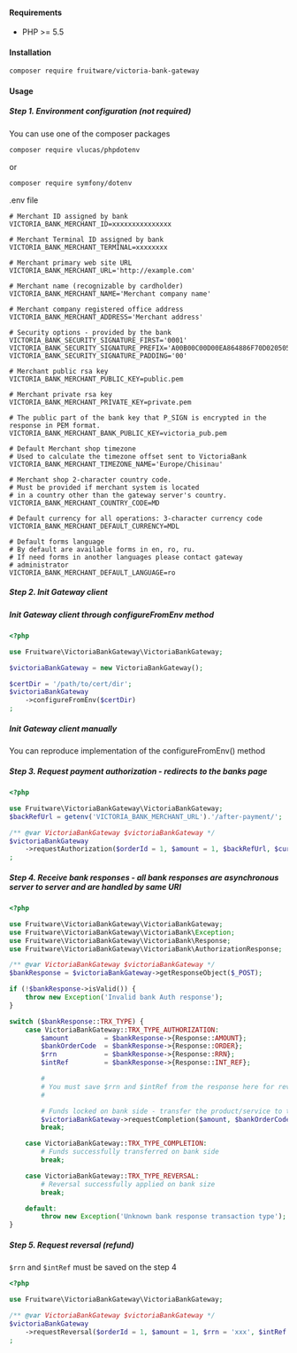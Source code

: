 #### Requirements

* PHP >= 5.5

#### Installation

```bash
composer require fruitware/victoria-bank-gateway
```

#### Usage

##### Step 1. Environment configuration (not required)

You can use one of the composer packages
```bash
composer require vlucas/phpdotenv
```

or

```bash
composer require symfony/dotenv
```

.env file

```dosini
# Merchant ID assigned by bank
VICTORIA_BANK_MERCHANT_ID=xxxxxxxxxxxxxxx

# Merchant Terminal ID assigned by bank 
VICTORIA_BANK_MERCHANT_TERMINAL=xxxxxxxx

# Merchant primary web site URL
VICTORIA_BANK_MERCHANT_URL='http://example.com'

# Merchant name (recognizable by cardholder)
VICTORIA_BANK_MERCHANT_NAME='Merchant company name'

# Merchant company registered office address
VICTORIA_BANK_MERCHANT_ADDRESS='Merchant address'

# Security options - provided by the bank
VICTORIA_BANK_SECURITY_SIGNATURE_FIRST='0001'
VICTORIA_BANK_SECURITY_SIGNATURE_PREFIX='A00B00C00D00EA864886F70D020505000410'
VICTORIA_BANK_SECURITY_SIGNATURE_PADDING='00'

# Merchant public rsa key
VICTORIA_BANK_MERCHANT_PUBLIC_KEY=public.pem

# Merchant private rsa key
VICTORIA_BANK_MERCHANT_PRIVATE_KEY=private.pem

# The public part of the bank key that P_SIGN is encrypted in the response in PEM format.
VICTORIA_BANK_MERCHANT_BANK_PUBLIC_KEY=victoria_pub.pem

# Default Merchant shop timezone
# Used to calculate the timezone offset sent to VictoriaBank
VICTORIA_BANK_MERCHANT_TIMEZONE_NAME='Europe/Chisinau'

# Merchant shop 2-character country code. 
# Must be provided if merchant system is located 
# in a country other than the gateway server's country. 
VICTORIA_BANK_MERCHANT_COUNTRY_CODE=MD

# Default currency for all operations: 3-character currency code 
VICTORIA_BANK_MERCHANT_DEFAULT_CURRENCY=MDL

# Default forms language
# By default are available forms in en, ro, ru. 
# If need forms in another languages please contact gateway
# administrator
VICTORIA_BANK_MERCHANT_DEFAULT_LANGUAGE=ro
```

##### Step 2. Init Gateway client

##### Init Gateway client through configureFromEnv method

```php
<?php

use Fruitware\VictoriaBankGateway\VictoriaBankGateway;

$victoriaBankGateway = new VictoriaBankGateway();

$certDir = '/path/to/cert/dir';
$victoriaBankGateway
    ->configureFromEnv($certDir)
;
```

##### Init Gateway client manually

You can reproduce implementation of the configureFromEnv() method


##### Step 3. Request payment authorization - redirects to the banks page

```php
<?php

use Fruitware\VictoriaBankGateway\VictoriaBankGateway;
$backRefUrl = getenv('VICTORIA_BANK_MERCHANT_URL').'/after-payment/';

/** @var VictoriaBankGateway $victoriaBankGateway */
$victoriaBankGateway
    ->requestAuthorization($orderId = 1, $amount = 1, $backRefUrl, $currency = null, $description = null, $clientEmail = null, $language = null)
;
```

##### Step 4. Receive bank responses - all bank responses are asynchronous server to server and are handled by same URI

```php
<?php

use Fruitware\VictoriaBankGateway\VictoriaBankGateway;
use Fruitware\VictoriaBankGateway\VictoriaBank\Exception;
use Fruitware\VictoriaBankGateway\VictoriaBank\Response;
use Fruitware\VictoriaBankGateway\VictoriaBank\AuthorizationResponse;

/** @var VictoriaBankGateway $victoriaBankGateway */
$bankResponse = $victoriaBankGateway->getResponseObject($_POST);

if (!$bankResponse->isValid()) {
    throw new Exception('Invalid bank Auth response');
}

switch ($bankResponse::TRX_TYPE) {
    case VictoriaBankGateway::TRX_TYPE_AUTHORIZATION:
        $amount         = $bankResponse->{Response::AMOUNT};
        $bankOrderCode  = $bankResponse->{Response::ORDER};
        $rrn            = $bankResponse->{Response::RRN};
        $intRef         = $bankResponse->{Response::INT_REF};

        #
        # You must save $rrn and $intRef from the response here for reversal requests
        #

        # Funds locked on bank side - transfer the product/service to the customer and request completion
        $victoriaBankGateway->requestCompletion($amount, $bankOrderCode, $rrn, $intRef, $currency = null);
        break;

    case VictoriaBankGateway::TRX_TYPE_COMPLETION:
        # Funds successfully transferred on bank side
        break;

    case VictoriaBankGateway::TRX_TYPE_REVERSAL:
        # Reversal successfully applied on bank size
        break;

    default:
        throw new Exception('Unknown bank response transaction type');
}
```

##### Step 5. Request reversal (refund)

```$rrn``` and ```$intRef``` must be saved on the step 4

```php
<?php

use Fruitware\VictoriaBankGateway\VictoriaBankGateway;

/** @var VictoriaBankGateway $victoriaBankGateway */
$victoriaBankGateway
    ->requestReversal($orderId = 1, $amount = 1, $rrn = 'xxx', $intRef = 'yyy', $currency = null)
;
```